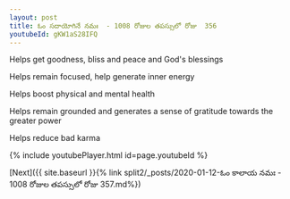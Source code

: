 ```yaml
---
layout: post
title: ఓం సదాయోగినే నమః  - 1008 రోజుల తపస్సులో రోజు  356
youtubeId: gKW1aS28IFQ
---
```

 
 
Helps get goodness, bliss and peace and God's blessings
 
Helps remain focused, help generate inner energy 
 
Helps boost physical and mental health 
 
Helps remain grounded and generates a sense of gratitude towards the greater power 
 
Helps reduce bad karma
 
 
 
 


{% include youtubePlayer.html id=page.youtubeId %}
 
[Next]({{ site.baseurl }}{% link  split2/_posts/2020-01-12-ఓం కాలాయ నమః  - 1008 రోజుల తపస్సులో రోజు  357.md%})
 
